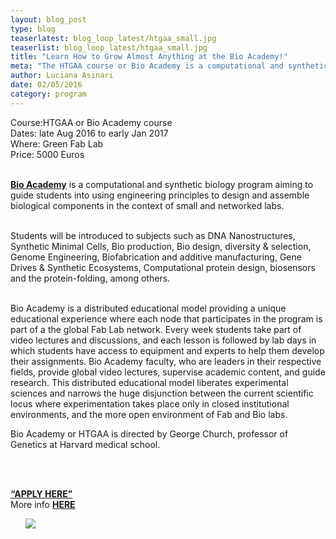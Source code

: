 ```yaml
---
layout: blog_post
type: blog
teaserlatest: blog_loop_latest/htgaa_small.jpg
teaserlist: blog_loop_latest/htgaa_small.jpg
title: "Learn How to Grow Almost Anything at the Bio Academy!"
meta: "The HTGAA course or Bio Academy is a computational and synthetic biology program aiming to guide students into using engineering principles to design and assemble biological components in the context of small and networked labs."
author: Luciana Asinari
date: 02/05/2016
category: program
---
```



Course:HTGAA or Bio Academy course
<br>
Dates: late Aug 2016 to early Jan 2017
<br>
Where: Green Fab Lab
<br>
Price: 5000 Euros 
<br>
<br>

**[Bio Academy](http://bio.academany.org/)** is a computational and synthetic biology program aiming to guide students into using engineering principles to design and assemble biological components in the context of small and networked labs.
<br>
<br>

Students will be introduced to subjects such as DNA Nanostructures, Synthetic Minimal Cells, Bio production, Bio design, diversity & selection,  Genome Engineering, Biofabrication and additive manufacturing, Gene Drives & Synthetic Ecosystems, Computational protein design, biosensors and the protein-folding, among others.
<br>
<br>

Bio Academy is a distributed educational model providing a unique educational experience where each node that participates in the program is part of a the global Fab Lab network. Every week students take part of video lectures and discussions, and each lesson is followed by lab days in which students have access to equipment and experts to help them develop their assignments. Bio Academy faculty, who are leaders in their respective fields, provide global video lectures, supervise academic content, and guide research. This distributed educational model liberates experimental sciences and narrows the huge disjunction between the current scientific locus where experimentation takes place only in closed institutional environments, and the more open environment of Fab and Bio labs. 

Bio Academy or HTGAA is directed by George Church, professor of Genetics at Harvard medical school. 

<br>
<br>

**[“APPLY HERE”](http://bio.academany.org/#join)**
<br>
More info **[HERE](http://bio.academany.org/)**
<br>

<ul><img src= "http://www.fablabbcn.org/img/blog/blog_loop_latest/bioacad_web.png" align="middle"> </img></ul>


